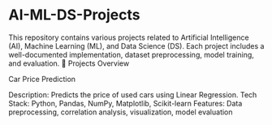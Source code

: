 # AI-ML-DS-Projects
This repository contains various projects related to Artificial Intelligence (AI), Machine Learning (ML), and Data Science (DS). Each project includes a well-documented implementation, dataset preprocessing, model training, and evaluation.
📌 Projects Overview

Car Price Prediction

Description: Predicts the price of used cars using Linear Regression.
Tech Stack: Python, Pandas, NumPy, Matplotlib, Scikit-learn
Features: Data preprocessing, correlation analysis, visualization, model evaluation
